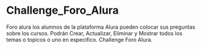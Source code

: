 # Challenge_Foro_Alura
Foro alura los alumnos de la plataforma Alura pueden colocar sus preguntas sobre los cursos.  Podrán Crear, Actualizar, Eliminar y Mostrar todos los temas o topicos o uno en especifico. Challenge Foro Alura. 

